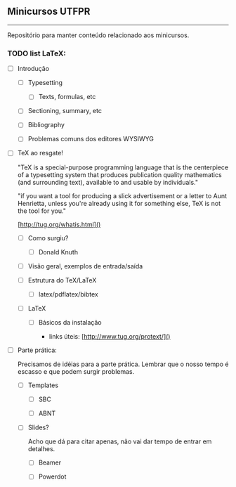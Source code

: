 ## Minicursos UTFPR
---
Repositório para manter conteúdo relacionado aos minicursos.

### TODO list LaTeX:
- [ ] Introdução

    - [ ] Typesetting
    
        - [ ] Texts, formulas, etc
    
    - [ ] Sectioning, summary, etc
    
    - [ ] Bibliography

    - [ ] Problemas comuns dos editores WYSIWYG

- [ ] TeX ao resgate!

    "TeX is a special-purpose programming language that is the centerpiece of a typesetting system that produces publication quality mathematics (and surrounding text), available to and usable by individuals." 

    "if you want a tool for producing a slick advertisement or a letter to Aunt Henrietta, unless you're already using it for something else, TeX is not the tool for you."

    [http://tug.org/whatis.html]()
    
    - [ ] Como surgiu?
    
        - [ ] Donald Knuth
    
    - [ ] Visão geral, exemplos de entrada/saída
    
    - [ ] Estrutura do TeX/LaTeX
    
        - [ ] latex/pdflatex/bibtex    

    - [ ] LaTeX

        - [ ] Básicos da instalação

            * links úteis: 
                [http://www.tug.org/protext/]()

- [ ] Parte prática:

    Precisamos de idéias para a parte prática. Lembrar que o nosso tempo é escasso e que podem surgir problemas.
 
    - [ ] Templates
        
        - [ ] SBC
        
        - [ ] ABNT
        
    - [ ] Slides?
    
        Acho que dá para citar apenas, não vai dar tempo de entrar em detalhes.
        
        - [ ] Beamer
        
        - [ ] Powerdot
